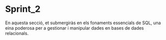 # Sprint_2
En aquesta secció, et submergiràs en els fonaments essencials de SQL, una eina poderosa per a gestionar i manipular dades en bases de dades relacionals. 
